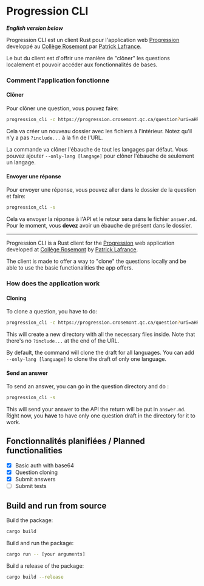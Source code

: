 # Progression CLI

***English version below***

Progression CLI est un client Rust pour l'application web [Progression](https://progression.crosemont.qc.ca/) developpé au [Collège Rosemont](https://www.crosemont.qc.ca/) par [Patrick Lafrance](https://git.dti.crosemont.quebec/plafrance).

Le but du client est d'offrir une manière de "clôner" les questions localement et pouvoir accéder aux fonctionnalités de bases.

### Comment l'application fonctionne

#### Clôner

Pour clôner une question, vous pouvez faire: 
```bash
progression_cli -c https://progression.crosemont.qc.ca/question?uri=aHR0cHM6Ly9wcm9ncmVzc2lvbi5wYWdlcy5kdGkuY3Jvc2Vtb250LnF1ZWJlYy9jb250ZW51L2RlbW8vZGExNDNjMTEtZjc2My00MDY0LWJjMDMtNTYxZGNkODFjNmUyL2luZm8ueW1s
```
Cela va créer un nouveau dossier avec les fichiers à l'intérieur. Notez qu'il n'y a pas ```?include...``` à la fin de l'URL.

La commande va clôner l'ébauche de tout les langages par défaut. Vous pouvez ajouter ```--only-lang [langage]``` pour clôner l'ébauche de seulement un langage.

#### Envoyer une réponse

Pour envoyer une réponse, vous pouvez aller dans le dossier de la question et faire:
```bash
progression_cli -s
```

Cela va envoyer la réponse à l'API et le retour sera dans le fichier ```answer.md```. Pour le moment, vous **devez** avoir un ébauche de présent dans le dossier.

---

Progression CLI is a Rust client for the [Progression](https://progression.crosemont.qc.ca/) web application developed at [Collège Rosemont](https://www.crosemont.qc.ca/) by [Patrick Lafrance](https://git.dti.crosemont.quebec/plafrance).

The client is made to offer a way to "clone" the questions locally and be able to use the basic functionalities the app offers.

### How does the application work

#### Cloning

To clone a question, you have to do: 
```bash
progression_cli -c https://progression.crosemont.qc.ca/question?uri=aHR0cHM6Ly9wcm9ncmVzc2lvbi5wYWdlcy5kdGkuY3Jvc2Vtb250LnF1ZWJlYy9jb250ZW51L2RlbW8vZGExNDNjMTEtZjc2My00MDY0LWJjMDMtNTYxZGNkODFjNmUyL2luZm8ueW1s
```
This will create a new directory with all the necessary files inside. Note that there's no ```?include...``` at the end of the URL.

By default, the command will clone the draft for all languages. You can add ```--only-lang [language]``` to clone the draft of only one language.

#### Send an answer

To send an answer, you can go in the question directory and do :
```bash
progression_cli -s
```

This will send your answer to the API the return will be put in ```answer.md```. Right now, you **have** to have only one question draft in the directory for it to work.

## Fonctionnalités planifiées / Planned functionalities
- [x] Basic auth with base64
- [x] Question cloning
- [x] Submit answers
- [ ] Submit tests

## Build and run from source
Build the package:
```bash 
cargo build
```

Build and run the package:
```bash 
cargo run -- [your arguments]
```

Build a release of the package:
```bash
cargo build --release
```
